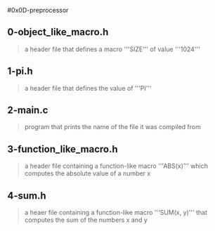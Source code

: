 #0x0D-preprocessor

## 0-object_like_macro.h
> a header file that defines a macro '''SIZE''' of value '''1024'''

## 1-pi.h
> a header file that defines the value of '''PI'''

## 2-main.c
> program that prints the name of the file it was compiled from

## 3-function_like_macro.h
> a header file containing a function-like macro '''ABS(x)''' which
> computes the absolute value of a number x

## 4-sum.h
> a heaer file containing a function-like macro '''SUM(x, y)''' that
> computes the sum of the numbers x and y